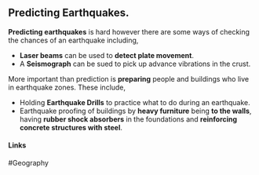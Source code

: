 ## Predicting Earthquakes.

**Predicting earthquakes** is hard however there are some ways of checking the chances of an earthquake including,

-  **Laser beams** can be used to **detect plate movement**.
-  A **Seismograph** can be sued to pick up advance vibrations in the crust.

More important than prediction is **preparing** people and buildings who live in earthquake zones. These include,

-  Holding **Earthquake Drills** to practice what to do during an earthquake.
- Earthquake proofing of buildings by **heavy furniture** being **to the walls**, having **rubber shock absorbers** in the foundations and **reinforcing concrete structures with steel**.


#### Links
#Geography 